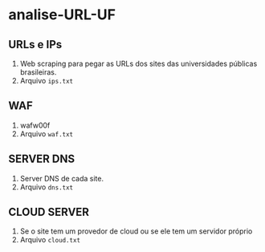 # analise-URL-UF

## URLs e IPs

1. Web scraping para pegar as URLs dos sites das universidades públicas brasileiras. 
2. Arquivo `ips.txt`

## WAF

1. wafw00f
2. Arquivo `waf.txt`

## SERVER DNS

1. Server DNS de cada site.
2. Arquivo `dns.txt`

## CLOUD SERVER

1. Se o site tem um provedor de cloud ou se ele tem um servidor próprio 
2. Arquivo `cloud.txt`
